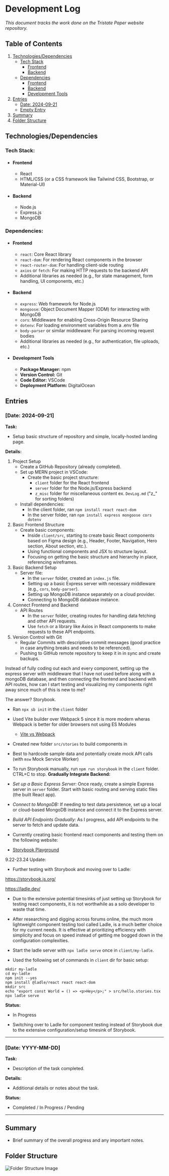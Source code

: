 # Development Log

*This document tracks the work done on the Tristate Paper website repository.*

## Table of Contents

1. [Technologies/Dependencies](#technologiesdependencies)
    - [Tech Stack](#tech-stack)
        - [Frontend](#frontend)
        - [Backend](#backend)
    - [Dependencies](#dependencies)
        - [Frontend](#frontend-1)
        - [Backend](#backend-1)
        - [Development Tools](#development-tools)
2. [Entries](#entries)
    - [Date: 2024-09-21](#date-2024-09-21)
    - [Empty Entry](#date-yyyy-mm-dd)
3. [Summary](#summary)
4. [Folder Structure](#folder-structure)

## **Technologies/Dependencies**

### Tech Stack:

- #### Frontend
    - React
    - HTML/CSS (or a CSS framework like Tailwind CSS, Bootstrap, or Material-UI)

- #### Backend
    - Node.js
    - Express.js
    - MongoDB

### Dependencies:

- #### Frontend
    - `react`: Core React library
    - `react-dom`: For rendering React components in the browser
    - `react-router-dom`: For handling client-side routing
    - `axios` or `fetch`: For making HTTP requests to the backend API
    - Additional libraries as needed (e.g., for state management, form handling, UI components, etc.)

- #### Backend
    - `express`: Web framework for Node.js
    - `mongoose`: Object Document Mapper (ODM) for interacting with MongoDB
    - `cors`: Middleware for enabling Cross-Origin Resource Sharing
    - `dotenv`: For loading environment variables from a .env file
    - `body-parser` or similar middleware: For parsing incoming request bodies
    - Additional libraries as needed (e.g., for authentication, file uploads, etc.)

- #### Development Tools
    - **Package Manager:** npm
    - **Version Control:** Git
    - **Code Editor:** VSCode
    - **Deployment Platform:** DigitalOcean

## Entries

### [Date: 2024-09-21]
**Task:**
- Setup basic structure of repository and simple, locally-hosted landing page.

**Details:**
1. Project Setup
    - Create a GitHub Repository (already completed).
    - Set up MERN project in VSCode:
        - Create the basic project structure:
            - `client` folder for the React frontend
            - `server` folder for the Node.js/Express backend
            - `z_misc` folder for miscellaneous content ex. `DevLog.md` ("z_" for sorting folders)
    - Install dependencies:
        - In the client folder, ran `npm install react react-dom`
        - In the server folder, ran `npm install express mongoose cors dotenv`
2. Basic Frontend Structure
    - Create basic components:
        - Inside `client/src`, starting to create basic React components based on Figma design (e.g., Header, Footer, Navigation, Hero section, About section, etc.).
        - Using functional components and JSX to structure layout.
        - Focusing on getting the basic structure and hierarchy in place, referencing wireframes.
3. Basic Backend Setup
    - Server file:
        - In the `server` folder, created an `index.js` file.
        - Setting up a basic Express server with necessary middleware (e.g., `cors`, `body-parser`).
        - Setting up MongoDB instance separately on a cloud provider.
        - Connecting to MongoDB database instance.
4. Connect Frontend and Backend
    - API Routes
        - In the `server` folder, creating routes for handling data fetching and other API requests.
        - Use `fetch` or a library like Axios in React components to make requests to these API endpoints.
5. Version Control with Git
    - Regular Commits with descriptive commit messages (good practice in case anything breaks and needs to be referenced).
    - Pushing to GitHub remote repository to keep it in in sync and create backups.

Instead of fully coding out each and every component, setting up the express server with middleware that I have not used before along with a mongoDB database, and then connecting the frontend and backend with API routes, how can I start testing and visualizing my components right away since much of this is new to me?

The answer? Storybook.

- Ran `npx sb init` in the `client` folder
- Used Vite builder over Webpack 5 since it is more modern wheras Webpack is better for older browsers not using ES Modules
    - [Vite vs Webpack](https://dev.to/sidramaqbool/vite-vs-webpack-which-one-and-why-for-your-next-react-app-the-battle-of-bundlers-c6b)
- Created new folder `src/stories` to build components in
- Best to hardcode sample data and potentially create mock API calls (with `msw` Mock Service Worker)
- To run Storybook manually, run `npm run storybook` in the `client` folder. CTRL+C to stop.
**Gradually Integrate Backend:**
- *Set up a Basic Express Server:* Once ready, create a simple Express server in `server` folder. Start with basic routing and serving static files (the built React app).
- *Connect to MongoDB:* If needing to test data persistence, set up a local or cloud-based MongoDB instance and connect it to the Express server.
- *Build API Endpoints Gradually:* As I progress, add API endpoints to the server to fetch and update data.

- Currently creating basic frontend react components and testing them on the following website:
- [Storybook Playground](http://localhost:6006/?path=/story/example-button--primary&onboarding=true)

9.22-23.24 Update:
- Further testing with Storybook and moving over to Ladle: 

https://storybook.js.org/ 

https://ladle.dev/ 

- Due to the extensive potential timesinks of just setting up Storybook for testing react components, it is not worthwhile as a solo developer to waste that time. 

- After researching and digging across forums online, the much more lightweight component testing tool called Ladle, is a much better choice for my current needs. It is effective at prioritizing efficiency with simplicity and focus on speed instead of getting me bogged down in the configuration complexities. 

- Start the ladle server with `npx ladle serve` once in `client/my-ladle`.

- Used the following set of commands in `client` dir for basic setup:
```
mkdir my-ladle
cd my-ladle
npm init --yes
npm install @ladle/react react react-dom
mkdir src
echo "export const World = () => <p>Hey</p>;" > src/hello.stories.tsx
npx ladle serve
```


**Status:**
- In Progress

- Switching over to Ladle for component testing instead of Storybook due to the extensive configuration/setup timesink of Storybook. 


---

### [Date: YYYY-MM-DD]
**Task:**
- Description of the task completed.

**Details:**
- Additional details or notes about the task.

**Status:**
- Completed / In Progress / Pending

---

## Summary
- Brief summary of the overall progress and any important notes.

## Folder Structure
![Folder Structure Image](./img/folder-structure.png)